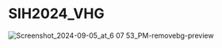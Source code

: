 # SIH2024_VHG

![Screenshot_2024-09-05_at_6 07 53_PM-removebg-preview](https://github.com/user-attachments/assets/b0811257-43dd-4d8d-b7e8-4b12499c7119)
